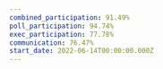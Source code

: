 ```yaml
---
combined_participation: 91.49%
poll_participation: 94.74%
exec_participation: 77.78%
communication: 76.47%
start_date: 2022-06-14T00:00:00.000Z
---
```

